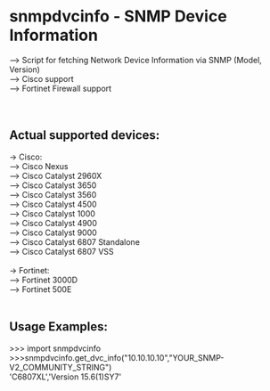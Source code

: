 # snmpdvcinfo - SNMP Device Information
--> Script for fetching Network Device Information via SNMP (Model, Version)  <br />
--> Cisco support <br />
--> Fortinet Firewall support <br />
<br />
<br />
## Actual supported devices:
-> Cisco: <br />
--> Cisco Nexus <br />
--> Cisco Catalyst 2960X <br />
--> Cisco Catalyst 3650 <br />
--> Cisco Catalyst 3560 <br />
--> Cisco Catalyst 4500 <br />
--> Cisco Catalyst 1000 <br />
--> Cisco Catalyst 4900 <br />
--> Cisco Catalyst 9000 <br />
--> Cisco Catalyst 6807 Standalone <br />
--> Cisco Catalyst 6807 VSS <br />
<br />
-> Fortinet: <br />
--> Fortinet 3000D<br />
--> Fortinet 500E<br />
<br />
## Usage Examples:
\>>> import snmpdvcinfo <br />
\>>>snmpdvcinfo.get_dvc_info("10.10.10.10","YOUR_SNMP-V2_COMMUNITY_STRING")  <br />
'C6807XL','Version 15.6(1)SY7' <br />
